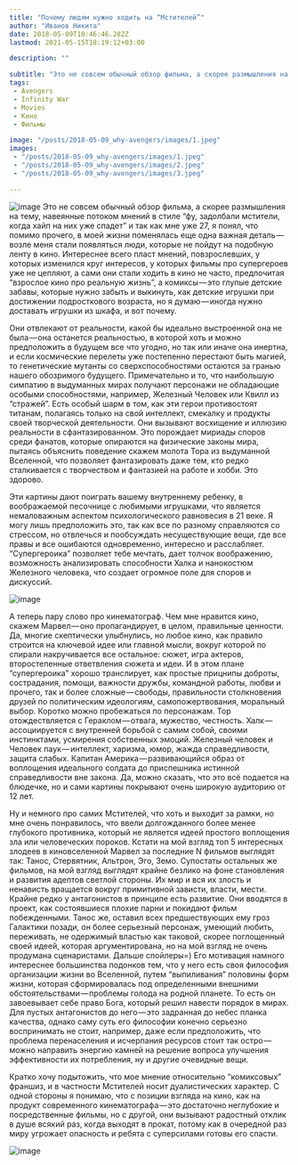 ```yaml
---
title: "Почему людям нужно ходить на “Мстителей”"
author: "Иванов Никита"
date: 2018-05-09T10:46:46.282Z
lastmod: 2021-05-15T18:19:12+03:00

description: ""

subtitle: "Это не совсем обычный обзор фильма, а скорее размышления на тему, навеянные потоком мнений в стиле “фу, задолбали мстители, когда хайп на…"
tags:
 - Avengers
 - Infinity War
 - Movies
 - Кино
 - Фильмы

image: "/posts/2018-05-09_why-avengers/images/1.jpeg" 
images:
 - "/posts/2018-05-09_why-avengers/images/1.jpeg"
 - "/posts/2018-05-09_why-avengers/images/2.jpeg"
 - "/posts/2018-05-09_why-avengers/images/3.jpeg"

---
```


![image](/posts/2018-05-09_why-avengers/images/1.jpeg#layoutTextWidth)
Это не совсем обычный обзор фильма, а скорее размышления на тему, навеянные потоком мнений в стиле “фу, задолбали мстители, когда хайп на них уже спадет” и так как мне уже 27, я понял, что помимо прочего, в моей жизни поменялась еще одна важная деталь — возле меня стали появляться люди, которые не пойдут на подобную ленту в кино. Интереснее всего пласт мнений, повзрослевших, у которых изменился круг интересов, у которых фильмы про супергероев уже не цепляют, а сами они стали ходить в кино не часто, предпочитая “взрослое кино про реальную жизнь”, а комиксы — это глупые детские забавы, которые нужно забыть и выкинуть, как детские игрушки при достижении подросткового возраста, но я думаю — иногда нужно доставать игрушки из шкафа, и вот почему.

Они отвлекают от реальности, какой бы идеально выстроенной она не была — она останется реальностью, в которой хоть и можно предположить в будущем все что угодно, но так или иначе она инертна, и если космические перелеты уже постепенно перестают быть магией, то генетические мутанты со сверхспособностями остаются за гранью нашего обозримого будущего. Примечательно и то, что наибольшую симпатию в выдуманных мирах получают персонажи не обладающие особыми способностями, например, Железный Человек или Квилл из “стражей”. Есть особый шарм в том, как эти герои противостоят титанам, полагаясь только на свой интеллект, смекалку и продукты своей творческой деятельности. Они вызывают восхищение и иллюзию реальности в сфантазированном. Это порождает мириады споров среди фанатов, которые опираются на физические законы мира, пытаясь объяснить поведение скажем молота Тора из выдуманной Вселенной, что позволяет фантазировать даже тем, кто редко сталкивается с творчеством и фантазией на работе и хобби. Это здорово.

Эти картины дают поиграть вашему внутреннему ребенку, в воображаемой песочнице с любимыми игрушками, что является немаловажным аспектом психологического равновесия в 21 веке. Я могу лишь предположить это, так как все по разному справляются со стрессом, но отвлечься и пообсуждать несуществующие вещи, где все правы и все ошибаются одновременно, интересно и расслабляет. “Супергероика” позволяет тебе мечтать, дает толчок воображению, возможность анализировать способности Халка и нанокостюм Железного человека, что создает огромное поле для споров и дискуссий.

![image](/posts/2018-05-09_why-avengers/images/2.jpeg#layoutTextWidth)


А теперь пару слово про кинематограф. Чем мне нравится кино, скажем Марвел — оно пропагандирует, в целом, правильные ценности. Да, многие скептически улыбнулись, но любое кино, как правило строится на ключевой идее или главной мысли, вокруг которой по спирали накручивается все остальное: сюжет, игра актеров, второстепенные ответвления сюжета и идеи. И в этом плане “супергероика” хорошо транслирует, как простые прицнипы доброты, сострадания, помощи, важности дружбы, командной работы, любви и прочего, так и более сложные — свободы, правильности столкновения друзей по политическим идеологиям, самопожертвования, моральный выбор. Коротко можно пробежаться по персонажам. Тор отождествляется с Гераклом — отвага, мужество, честность. Халк — ассоциируется с внутренней борьбой с самим собой, своими инстинктами, усмирения собственных эмоций. Железный человек и Человек паук — интеллект, харизма, юмор, жажда справедливости, защита слабых. Капитан Америка — развивающийся образ от воплощения идеального солдата до приспешника истинной справедливости вне закона. Да, можно сказать, что это всё подается на блюдечке, но и сами картины покрывают очень широкую аудиторию от 12 лет.

Ну и немного про самих Мстителей, что хоть и выходит за рамки, но мне очень понравилось, что ввели долгожданного более менее глубокого противника, который не является идеей простого воплощения зла или человеческих пороков. Кстати на мой взгляд топ 5 интересных злодеев в киновселенной Марвел за последние N фильмов выглядят так: Танос, Стервятник, Альтрон, Эго, Земо. Супостаты остальных же фильмов, на мой взгляд выглядят крайне безлико на фоне становления и развития адептов светлой стороны. Их мир и вся их злость и ненависть вращается вокруг примитивной зависти, власти, мести. Крайне редко у антагонистов в принципе есть развитие. Они вводятся в проект, как состоявшиеся плохие парни и покидают фильм побежденными. Танос же, оставил всех предшествующих ему гроз Галактики позади, он более серьезный персонаж, умеющий любить, переживать, не одержимый властью как таковой, скорее поглощенный своей идеей, которая аргументирована, но на мой взгляд не очень продумана сценаристами. Дальше спойлеры=) Его мотивация намного интереснее большинства подонков тем, что у него есть своя философия организации жизни во Вселенной, путем “выпиливания” половины форм жизни, которая сформировалась под определенными внешними обстоятельствами — проблемы голода на родной планете. То есть он завоевывает себе право Бога, который решил навести порядок в мирах. Для пустых антагонистов до него — это задранная до небес планка качества, однако саму суть его философии конечно серьезно воспринимать не стоит, например, даже если предположить, что проблема перенаселения и исчерпания ресурсов стоит так остро — можно направить энергию камней на решение вопроса улучшения эффективности их потребления, ну и другие очевидные вещи.

Кратко хочу подытожить, что мое мнение относительно “комиксовых” франшиз, и в частности Мстителей носит дуалистических характер. С одной стороны я понимаю, что с позиции взгляда на кино, как на продукт современного кинематографа — это достаточно неглубокие и посредственные фильмы, но с другой, они вызывают радостный отклик в душе всякий раз, когда выходят в прокат, потому как в очередной раз миру угрожает опасность и ребята с суперсилами готовы его спасти.

![image](/posts/2018-05-09_why-avengers/images/3.jpeg#layoutTextWidth)
